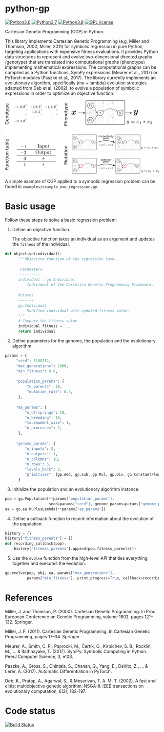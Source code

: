 python-gp
=========
[![Python3.6](https://img.shields.io/badge/python-3.6-red.svg)](https://www.python.org/downloads/release/python-369/)
[![Python3.7](https://img.shields.io/badge/python-3.7-red.svg)](https://www.python.org/)
[![Python3.8](https://img.shields.io/badge/python-3.8-red.svg)](https://www.python.org/)
[![GPL license](https://img.shields.io/badge/License-GPLv3-blue.svg)](https://www.gnu.org/licenses/old-licenses/gpl-3.0.html)

Cartesian Genetic Programming (CGP) in Python.

This library implements Cartesian Genetic Programming (e.g, Miller and Thomson, 2000; Miller, 2011) for symbolic regression in pure Python, targeting applications with expensive fitness evaluations. It provides Python data structures to represent and evolve two-dimensional directed graphs (genotype) that are translated into computational graphs (phenotype) implementing mathematical expressions. The computational graphs can be compiled as a Python functions, SymPy expressions (Meurer et al., 2017) or PyTorch modules (Paszke et al., 2017). The library currently implements an evolutionary algorithm, specifically (mu + lambda) evolution strategies adapted from Deb et al. (2002), to evolve a population of symbolic expressions in order to optimize an objective function.

<div style="text-align:center"><img src="cgp-sketch.png" alt="CGP Sketch" width="600"/></div>

A simple example of CGP applied to a symbolic regression problem can be found in `examples/example_evo_regression.py`.


Basic usage
===========

Follow these steps to solve a basic regression problem:

1. Define an objective function. 

   The objective function takes an individual as an argument and updates the `fitness` of the individual.
```python
def objective(individual):
      """Objective function of the regression task.

       Parameters
      ----------
      individual : gp.Individual
          Individual of the Cartesian Genetic Programming Framework.

      Returns
      -------
      gp.Individual
          Modified individual with updated fitness value.
      """
      # Compute the fitness value
      individual.fitness = ...
      return individual
```
2. Define parameters for the genome, the population and the evolutionary algorithm
```python
params = {
     "seed": 8188212,
     "max_generations": 1000,
     "min_fitness": 0.0,

     "population_params": {
          "n_parents": 10,
          "mutation_rate": 0.5,
      },

     "ea_params": {
         "n_offsprings": 10,
         "n_breeding": 10,
         "tournament_size": 1,
         "n_processes": 2,
      },

     "genome_params": {
         "n_inputs": 2,
         "n_outputs": 1,
         "n_columns": 10,
         "n_rows": 5,
         "levels_back": 2,
         "primitives": [gp.Add, gp.Sub, gp.Mul, gp.Div, gp.ConstantFloat]},
      }
```
3. Initialize the population and an evolutionary algorithm instance:
```python
pop = gp.Population(**params["population_params"],
                    seed=params["seed"], genome_params=params["genome_params"])
ea = gp.ea.MuPlusLambda(**params["ea_params"])
```
4. Define a callback function to record information about the evolution of the population:
```python
history = {}
history["fitness_parents"] = []
def recording_callback(pop):
    history["fitness_parents"].append(pop.fitness_parents())
```
5. Use the `evolve` function from the high-level API that ties everything together and executes the evolution:
```python
gp.evolve(pop, obj, ea, params["max_generations"],
          params["min_fitness"], print_progress=True, callback=recording_callback)
```


References
==========

Miller, J. and Thomson, P. (2000). Cartesian Genetic Programming. In Proc. European Conference on Genetic Programming, volume 1802, pages 121–132. Springer.

Miller, J. F. (2011). Cartesian Genetic Programming. In Cartesian Genetic Programming, pages 17–34. Springer.

Meurer, A., Smith, C. P., Paprocki, M., Čertík, O., Kirpichev, S. B., Rocklin, M., ... & Rathnayake, T. (2017). SymPy: Symbolic Computing in Python. PeerJ Computer Science, 3, e103.

Paszke, A., Gross, S., Chintala, S., Chanan, G., Yang, E., DeVito, Z., ... & Lerer, A. (2017). Automatic Differentiation in PyTorch.

Deb, K., Pratap, A., Agarwal, S., & Meyarivan, T. A. M. T. (2002). A fast and elitist multiobjective genetic algorithm: NSGA-II. IEEE transactions on evolutionary computation, 6(2), 182-197.


Code status
===========

[![Build Status](https://api.travis-ci.org/Happy-Algorithms-League/python-gp.svg?branch=master)](https://travis-ci.org/Happy-Algorithms-League/python-gp)
